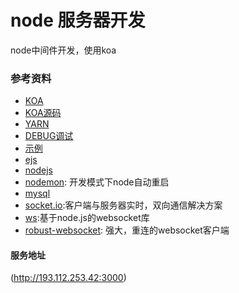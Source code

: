# node 服务器开发
node中间件开发，使用koa

### 参考资料 
* [KOA](https://koa.bootcss.com/)  
* [KOA源码](https://github.com/koajs/koa)  
* [YARN](https://yarn.bootcss.com/docs/usage/)  
* [DEBUG调试](https://github.com/visionmedia/debug)
* [示例](https://github.com/koajs/examples)  
* [ejs](https://ejs.bootcss.com/)  
* [nodejs](http://nodejs.cn/api/)  
* [nodemon](https://nodemon.io/): 开发模式下node自动重启  
* [mysql](https://github.com/mysqljs/mysql)  
* [socket.io](https://socket.io/docs/):客户端与服务器实时，双向通信解决方案  
* [ws](https://github.com/websockets/ws):基于node.js的websocket库  
* [robust-websocket](https://github.com/nathanboktae/robust-websocket): 强大，重连的websocket客户端

#### 服务地址  
(http://193.112.253.42:3000)
